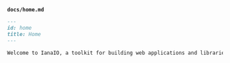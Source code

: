 
**`docs/home.md`**
```markdown
---
id: home
title: Home
---

Welcome to IanaIO, a toolkit for building web applications and libraries with Rust and WASM.
